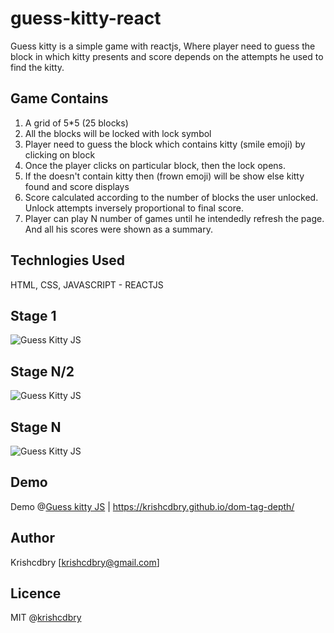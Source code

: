 # guess-kitty-react
Guess kitty is a simple game with reactjs, Where player need to guess the block in which kitty presents and score depends on the attempts he used to find the kitty.

## Game Contains
1. A grid of 5*5 (25 blocks)
2. All the blocks will be locked with lock symbol
3. Player need to guess the block which contains kitty (smile emoji) by clicking on block
4. Once the player clicks on particular block, then the lock opens.
5. If the doesn't contain kitty then (frown emoji) will be show else kitty found and score displays
6. Score calculated according to the number of blocks the user unlocked. Unlock attempts inversely proportional to final score.
7. Player can play N number of games until he intendedly refresh the page. And all his scores were shown as a summary.

## Technlogies Used
HTML, CSS, JAVASCRIPT - REACTJS

## Stage 1
![Guess Kitty JS](https://raw.githubusercontent.com/krishcdbry/guess-kitty-js/master/assets/img/guess-kitty-one.png)

## Stage N/2
![Guess Kitty JS](https://raw.githubusercontent.com/krishcdbry/guess-kitty-js/master/assets/img/guess-kitty-two.png)

## Stage N
![Guess Kitty JS](https://raw.githubusercontent.com/krishcdbry/guess-kitty-js/master/assets/img/guess-kitty-three.png)


## Demo
Demo @[Guess kitty JS](https://krishcdbry.github.io/dom-tag-depth/)
| https://krishcdbry.github.io/dom-tag-depth/

## Author
Krishcdbry [krishcdbry@gmail.com]

## Licence
MIT @[krishcdbry](krishcdbry.com)
